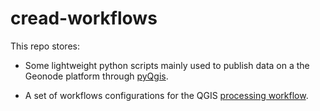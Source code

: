 # cread-workflows
This repo stores:

* Some lightweight python scripts mainly used to publish data on a the Geonode platform through [pyQgis](http://docs.qgis.org/2.0/en/docs/pyqgis_developer_cookbook/).

* A set of workflows configurations for the QGIS [processing workflow](https://github.com/TIGER-NET/Processing-Workflow).

